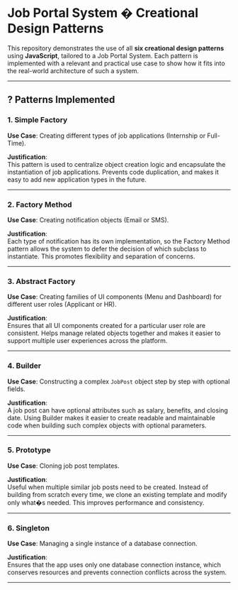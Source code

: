 # Job Portal System � Creational Design Patterns

This repository demonstrates the use of all **six creational design patterns** using **JavaScript**, tailored to a Job Portal System. Each pattern is implemented with a relevant and practical use case to show how it fits into the real-world architecture of such a system.

---

## ? Patterns Implemented

### 1. Simple Factory
**Use Case**: Creating different types of job applications (Internship or Full-Time).

**Justification**:  
This pattern is used to centralize object creation logic and encapsulate the instantiation of job applications. Prevents code duplication, and makes it easy to add new application types in the future.

---

### 2. Factory Method
**Use Case**: Creating notification objects (Email or SMS).

**Justification**:  
Each type of notification has its own implementation, so the Factory Method pattern allows the system to defer the decision of which subclass to instantiate. This promotes flexibility and separation of concerns.

---

### 3. Abstract Factory
**Use Case**: Creating families of UI components (Menu and Dashboard) for different user roles (Applicant or HR).

**Justification**:  
Ensures that all UI components created for a particular user role are consistent. Helps manage related objects together and makes it easier to support multiple user experiences across the platform.

---

### 4. Builder
**Use Case**: Constructing a complex `JobPost` object step by step with optional fields.

**Justification**:  
A job post can have optional attributes such as salary, benefits, and closing date. Using Builder makes it easier to create readable and maintainable code when building such complex objects with optional parameters.

---

### 5. Prototype
**Use Case**: Cloning job post templates.

**Justification**:  
Useful when multiple similar job posts need to be created. Instead of building from scratch every time, we clone an existing template and modify only what�s needed. This improves performance and consistency.

---

### 6. Singleton
**Use Case**: Managing a single instance of a database connection.

**Justification**:  
Ensures that the app uses only one database connection instance, which conserves resources and prevents connection conflicts across the system.

---


